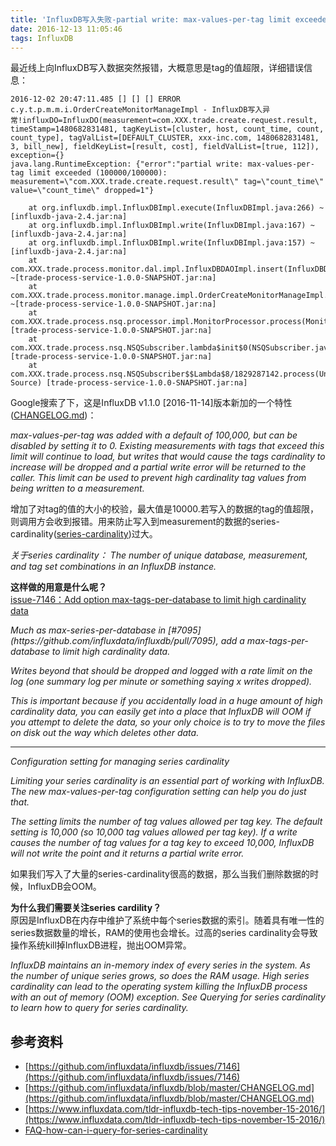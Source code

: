 ```yaml
---
title: 'InfluxDB写入失败-partial write: max-values-per-tag limit exceeded'
date: 2016-12-13 11:05:46
tags: InfluxDB
---
```


最近线上向InfluxDB写入数据突然报错，大概意思是tag的值超限，详细错误信息：

```
2016-12-02 20:47:11.485 [] [] [] ERROR c.y.t.p.m.m.i.OrderCreateMonitorManageImpl - InfluxDB写入异常!influxDO=InfluxDO(measurement=com.XXX.trade.create.request.result, timeStamp=1480682831481, tagKeyList=[cluster, host, count_time, count, count_type], tagValList=[DEFAULT_CLUSTER, xxx-inc.com, 1480682831481, 3, bill_new], fieldKeyList=[result, cost], fieldValList=[true, 112]), exception={}
java.lang.RuntimeException: {"error":"partial write: max-values-per-tag limit exceeded (100000/100000): measurement=\"com.XXX.trade.create.request.result\" tag=\"count_time\" value=\"count_time\" dropped=1"}

    at org.influxdb.impl.InfluxDBImpl.execute(InfluxDBImpl.java:266) ~[influxdb-java-2.4.jar:na]
    at org.influxdb.impl.InfluxDBImpl.write(InfluxDBImpl.java:167) ~[influxdb-java-2.4.jar:na]
    at org.influxdb.impl.InfluxDBImpl.write(InfluxDBImpl.java:157) ~[influxdb-java-2.4.jar:na]
    at com.XXX.trade.process.monitor.dal.impl.InfluxDBDAOImpl.insert(InfluxDBDAOImpl.java:104) ~[trade-process-service-1.0.0-SNAPSHOT.jar:na]
    at com.XXX.trade.process.monitor.manage.impl.OrderCreateMonitorManageImpl.save(OrderCreateMonitorManageImpl.java:40) ~[trade-process-service-1.0.0-SNAPSHOT.jar:na]
    at com.XXX.trade.process.nsq.processor.impl.MonitorProcessor.process(MonitorProcessor.java:69) [trade-process-service-1.0.0-SNAPSHOT.jar:na]
    at com.XXX.trade.process.nsq.NSQSubscriber.lambda$init$0(NSQSubscriber.java:71) [trade-process-service-1.0.0-SNAPSHOT.jar:na]
    at com.XXX.trade.process.nsq.NSQSubscriber$$Lambda$8/1829287142.process(Unknown Source) [trade-process-service-1.0.0-SNAPSHOT.jar:na]
```

Google搜索了下，这是InfluxDB v1.1.0 [2016-11-14]版本新加的一个特性([CHANGELOG.md](https://github.com/influxdata/influxdb/blob/master/CHANGELOG.md))：

<!-- more -->

<I>
max-values-per-tag was added with a default of 100,000, but can be disabled by setting it to 0. Existing measurements with tags that exceed this limit will continue to load, but writes that would cause the tags cardinality to increase will be dropped and a partial write error will be returned to the caller. This limit can be used to prevent high cardinality tag values from being written to a measurement.
</I>

增加了对tag的值的大小的校验，最大值是10000.若写入的数据的tag的值超限，则调用方会收到报错。用来防止写入到measurement的数据的series-cardinality([series-cardinality](https://docs.influxdata.com/influxdb/v1.1/concepts/glossary/#series-cardinality))过大。

<I>
关于series cardinality：  
The number of unique database, measurement, and tag set combinations in an InfluxDB instance.
</I>

<B>这样做的用意是什么呢？</B>  
[issue-7146：Add option max-tags-per-database to limit high cardinality data](https://github.com/influxdata/influxdb/issues/7146)  

<I>
Much as max-series-per-database in [#7095](https://github.com/influxdata/influxdb/pull/7095), add a max-tags-per-database to limit high cardinality data.

Writes beyond that should be dropped and logged with a rate limit on the log (one summary log per minute or something saying x writes dropped).

This is important because if you accidentally load in a huge amount of high cardinality data, you can easily get into a place that InfluxDB will OOM if you attempt to delete the data, so your only choice is to try to move the files on disk out the way which deletes other data.

---

Configuration setting for managing series cardinality

Limiting your series cardinality is an essential part of working with InfluxDB. The new max-values-per-tag configuration setting can help you do just that.

The setting limits the number of tag values allowed per tag key. The default setting is 10,000 (so 10,000 tag values allowed per tag key). If a write causes the number of tag values for a tag key to exceed 10,000, InfluxDB will not write the point and it returns a partial write error.
</I>

如果我们写入了大量的series-cardinality很高的数据，那么当我们删除数据的时候，InfluxDB会OOM。

<b>为什么我们需要关注series cardility？</b>  
原因是InfluxDB在内存中维护了系统中每个series数据的索引。随着具有唯一性的series数据数量的增长，RAM的使用也会增长。过高的series cardinality会导致操作系统kill掉InfluxDB进程，抛出OOM异常。  

<I>
InfluxDB maintains an in-memory index of every series in the system. As the number of unique series grows, so does the RAM usage. High series cardinality can lead to the operating system killing the InfluxDB process with an out of memory (OOM) exception. See Querying for series cardinality to learn how to query for series cardinality.
</I>



## 参考资料

- [https://github.com/influxdata/influxdb/issues/7146](https://github.com/influxdata/influxdb/issues/7146)
- [https://github.com/influxdata/influxdb/blob/master/CHANGELOG.md](https://github.com/influxdata/influxdb/blob/master/CHANGELOG.md)
- [https://www.influxdata.com/tldr-influxdb-tech-tips-november-15-2016/](https://www.influxdata.com/tldr-influxdb-tech-tips-november-15-2016/)
- [FAQ-how-can-i-query-for-series-cardinality](https://docs.influxdata.com/influxdb/v1.1/troubleshooting/frequently-asked-questions/#how-can-i-query-for-series-cardinality)
